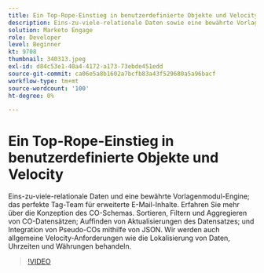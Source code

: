 ```yaml
---
title: Ein Top-Rope-Einstieg in benutzerdefinierte Objekte und Velocity
description: Eins-zu-viele-relationale Daten sowie eine bewährte Vorlagenmodul - das perfekte Tag-Team für erweiterte E-Mail-Inhalte. Erfahren Sie mehr über die Konzeption von CO-Schemas - Sortieren, Filtern und Aggregieren von CO-Datensätzen, Erkennen von Datensatzaktualisierungen und Integrieren von Pseudo-COs mithilfe von JSON.
solution: Marketo Engage
role: Developer
level: Beginner
kt: 9708
thumbnail: 340313.jpeg
exl-id: d84c53e1-40a4-4172-a173-73ebde451edd
source-git-commit: ca06e5a8b1602a7bcfb83a43f529680a5a96bacf
workflow-type: tm+mt
source-wordcount: '100'
ht-degree: 0%

---
```


# Ein Top-Rope-Einstieg in benutzerdefinierte Objekte und Velocity

Eins-zu-viele-relationale Daten und eine bewährte Vorlagenmodul-Engine; das perfekte Tag-Team für erweiterte E-Mail-Inhalte. Erfahren Sie mehr über die Konzeption des CO-Schemas. Sortieren, Filtern und Aggregieren von CO-Datensätzen; Auffinden von Aktualisierungen des Datensatzes; und Integration von Pseudo-COs mithilfe von JSON. Wir werden auch allgemeine Velocity-Anforderungen wie die Lokalisierung von Daten, Uhrzeiten und Währungen behandeln.

>[!VIDEO](https://video.tv.adobe.com/v/340313/?quality=12&learn=on)
